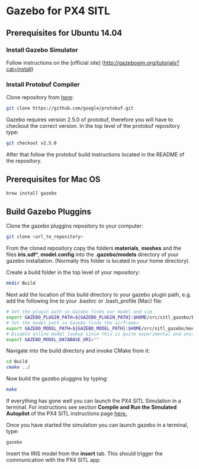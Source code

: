 # Gazebo for PX4 SITL



## Prerequisites for Ubuntu 14.04

### Install Gazebo Simulator
Follow instructions on the [official site] (http://gazebosim.org/tutorials?cat=install)

### Install Protobuf Compiler
 Clone repository from [here](https://github.com/google/protobuf):
```bash
git clone https://github.com/google/protobuf.git
```

Gazebo requires version 2.5.0 of protobuf, therefore you will have to checkout the correct version.
In the top level of the protobuf repository type:

```bash
git checkout v2.5.0
```
After that follow the protobuf build instructions located in the README of the repository.

## Prerequisites for Mac OS

```bash
brew install gazebo
```

## Build Gazebo Pluggins
Clone the gazebo pluggins repository to your computer:
```bash
git clone <url_to_repository>
```

From the cloned repository copy the folders **materials**, **meshes** and the files **iris.sdf***, **model.config** into the **.gazebo/models** directory of your gazebo installation. (Normally this folder is located in your home directory).

Create a build folder in the top level of your repository:
```bash
mkdir Build
```
Next add the location of this build directory to your gazebo plugin path, e.g. add the following line to your .bashrc or .bash_profile (Mac) file:

```bash
# Set the plugin path so Gazebo finds our model and sim
export GAZEBO_PLUGIN_PATH=${GAZEBO_PLUGIN_PATH}:$HOME/src/sitl_gazebo/Build
# Set the model path so Gazebo finds the airframes
export GAZEBO_MODEL_PATH=${GAZEBO_MODEL_PATH}:$HOME/src/sitl_gazebo/models
# Disable online model lookup since this is quite experimental and unstable
export GAZEBO_MODEL_DATABASE_URI=""
```

Navigate into the build directory and invoke CMake from it:
```bash
cd Build
cmake ../
```

Now build the gazebo pluggins by typing:
```bash
make
```

If everything has gone well you can launch the PX4 SITL Simulation in a terminal. For instructions see section **Compile and Run the Simulated Autopilot** of the PX4 SITL instructions page [here.](https://pixhawk.org/dev/simulation/native_sitl)

Once you have started the simulation you can launch gazebo in a terminal, type:
```bash
gazebo
```

Insert the IRIS model from the **insert** tab. This should trigger the communication with the PX4 SITL app.
